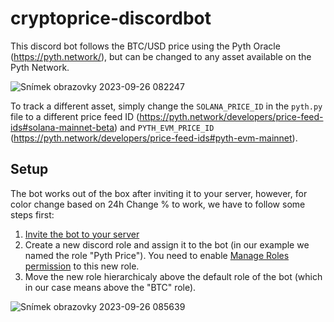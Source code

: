 ﻿# cryptoprice-discordbot

This discord bot follows the BTC/USD price using the Pyth Oracle (https://pyth.network/), but can be changed to any asset available on the Pyth Network. 

![Snímek obrazovky 2023-09-26 082247](https://github.com/0xmakerr/cryptoprice-discordbot/assets/25880864/d447674a-cb44-4183-a312-f33923253802)

To track a different asset, simply change the `SOLANA_PRICE_ID` in the `pyth.py` file to a different price feed ID (https://pyth.network/developers/price-feed-ids#solana-mainnet-beta) and `PYTH_EVM_PRICE_ID` (https://pyth.network/developers/price-feed-ids#pyth-evm-mainnet).

## Setup
The bot works out of the box after inviting it to your server, however, for color change based on 24h Change % to work, we have to follow some steps first:

1) [Invite the bot to your server](https://discord.com/api/oauth2/authorize?client_id=1150124229224824983&permissions=67110912&scope=bot)
2) Create a new discord role and assign it to the bot (in our example we named the role "Pyth Price"). You need to enable [Manage Roles permission](https://github.com/0xmakerr/cryptoprice-discordbot/assets/25880864/b1f58c6a-eaa3-4d2e-bafb-3af81d06ec61) to this new role.
3) Move the new role hierarchicaly above the default role of the bot (which in our case means above the "BTC" role).

![Snímek obrazovky 2023-09-26 085639](https://github.com/0xmakerr/cryptoprice-discordbot/assets/25880864/561f27f6-4a27-41aa-ae63-7646d0c7fde2)
